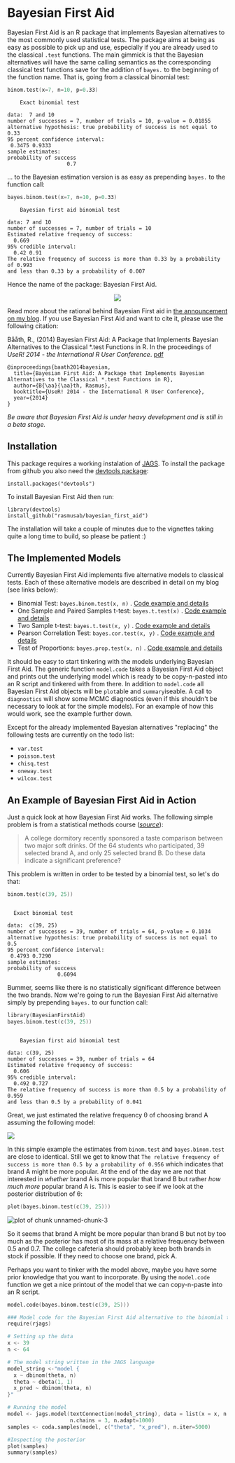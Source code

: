 Bayesian First Aid
======================

Bayesian First Aid is an R package that implements Bayesian alternatives to the most commonly used statistical tests. The package aims at being as easy as possible to pick up and use, especially if you are already used to the classical `.test` functions. The main gimmick is that the Bayesian alternatives will have the same calling semantics as the corresponding classical test functions save for the addition of `bayes.` to the beginning of the function name. That is, going from a classical binomial test:

``` S
binom.test(x=7, n=10, p=0.33)
```

```
    Exact binomial test

data:  7 and 10
number of successes = 7, number of trials = 10, p-value = 0.01855
alternative hypothesis: true probability of success is not equal to 0.33
95 percent confidence interval:
 0.3475 0.9333
sample estimates:
probability of success 
                   0.7 
```

... to the Bayesian estimation version is as easy as prepending `bayes.` to the function call:

``` S
bayes.binom.test(x=7, n=10, p=0.33)
```
```
    Bayesian first aid binomial test

data: 7 and 10
number of successes = 7, number of trials = 10
Estimated relative frequency of success:
  0.669 
95% credible interval:
  0.42 0.91 
The relative frequency of success is more than 0.33 by a probability of 0.993 
and less than 0.33 by a probability of 0.007 
```

Hence the name of the package: Bayesian First Aid.

<center>
<img src="http://i.imgur.com/gQAiFkD.png"/>
</center>

Read more about the rational behind Bayesian First aid in [the announcement on my blog](http://sumsar.net/blog/2014/01/bayesian-first-aid/). If you use Bayesian First Aid and want to cite it, please use the following citation:

Bååth, R., (2014) Bayesian First Aid: A Package that Implements Bayesian Alternatives to the Classical \*.test Functions in R. In the proceedings of *UseR! 2014 - the International R User Conference*. [pdf](http://sumsar.net/files/academia/baath_user14_abstract.pdf)

```
@inproceedings{baath2014bayesian,
  title={Bayesian First Aid: A Package that Implements Bayesian Alternatives to the Classical *.test Functions in R},
  author={B{\aa}{\aa}th, Rasmus},
  booktitle={UseR! 2014 - the International R User Conference},
  year={2014}
}
```
*Be aware that Bayesian First Aid is under heavy development and is still in a beta stage.*

Installation
--------------------

This package requires a working instalation of [JAGS](http://mcmc-jags.sourceforge.net/). To install the package from github you also need the [devtools package](http://cran.r-project.org/web/packages/devtools/index.html):

```
install.packages("devtools")
```

To install Bayesian First Aid then run:

```
library(devtools)
install_github("rasmusab/bayesian_first_aid")
```

The installation will take a couple of minutes due to the vignettes taking quite a long time to build, so please be patient :)

The Implemented Models
--------------------------------

Currently Bayesian First Aid implements five alternative models to classical tests. Each of these alternative models are described in detail on my blog (see links below):

* Binomial Test: `bayes.binom.test(x, n)` . [Code example and details](http://sumsar.net/blog/2014/01/bayesian-first-aid-binomial-test/)
* One Sample and Paired Samples t-test: `bayes.t.test(x)` . [Code example and details](http://sumsar.net/blog/2014/02/bayesian-first-aid-one-sample-t-test/)
* Two Sample t-test: `bayes.t.test(x, y)` . [Code example and details](http://sumsar.net/blog/2014/02/bayesian-first-aid-two-sample-t-test/)
* Pearson Correlation Test: `bayes.cor.test(x, y)` . [Code example and details](http://sumsar.net/blog/2014/03/bayesian-first-aid-pearson-correlation-test/)
* Test of Proportions: `bayes.prop.test(x, n)` . [Code example and details](http://sumsar.net/blog/2014/06/bayesian-first-aid-prop-test/)

It should be easy to start tinkering with the models underlying Bayesian First Aid. The generic function `model.code` takes a Bayesian First Aid object and prints out the underlying model which is ready to be copy-n-pasted into an R script and tinkered with from there. In addition to `model.code` all Bayesian First Aid objects will be `plot`able and `summary`iseable. A call to `diagnostics` will show some MCMC diagnostics (even if this shouldn't be necessary to look at for the simple models). For an example of how this would work, see the example further down.

Except for the already implemented Bayesian alternatives "replacing" the following tests are currently on the todo list:

* `var.test`
* `poisson.test`
* `chisq.test`
* `oneway.test`
* `wilcox.test`

An Example of Bayesian First Aid in Action
-------------------------------------------

Just a quick look at how Bayesian First Aid works. The following simple problem is from a statistical methods course (*[source](http://www.elderlab.yorku.ca/~aaron/Stats2022/BinomialTest.htm)*):

> A college dormitory recently sponsored a taste comparison between two major soft drinks. Of the 64 students who participated, 39 selected brand A, and only 25 selected brand B.  Do these data indicate a significant preference? 

This problem is written in order to be tested by a binomial test, so let's do that:


``` S
binom.test(c(39, 25))
```

```

  Exact binomial test

data:  c(39, 25)
number of successes = 39, number of trials = 64, p-value = 0.1034
alternative hypothesis: true probability of success is not equal to 0.5
95 percent confidence interval:
 0.4793 0.7290
sample estimates:
probability of success 
                0.6094 
```


Bummer, seems like there is no statistically significant difference between the two brands. Now we're going to run the Bayesian First Aid alternative simply by prepending `bayes.` to our function call:


``` S
library(BayesianFirstAid)
bayes.binom.test(c(39, 25))
```

```

	Bayesian first aid binomial test

data: c(39, 25)
number of successes = 39, number of trials = 64
Estimated relative frequency of success:
  0.606 
95% credible interval:
  0.492 0.727 
The relative frequency of success is more than 0.5 by a probability of 0.959 
and less than 0.5 by a probability of 0.041 
```


Great, we just estimated the relative frequency θ of choosing brand A assuming the following model:

<img src="http://i.imgur.com/4YZxHDt.png"/>

In this simple example the estimates from `binom.test` and `bayes.binom.test` are close to identical. Still we get to know that `The relative frequency of success is more than 0.5 by a probability of 0.956` which indicates that brand A might be more popular. At the end of the day we are not that interested in *whether* brand A is more popular that brand B but rather *how much more* popular brand A is. This is easier to see if we look at the posterior distribution of θ: 


``` S
plot(bayes.binom.test(c(39, 25)))
```

![plot of chunk unnamed-chunk-3](http://i.imgur.com/GAoNH6s.png) 


So it seems that brand A might be more popular than brand B but not by too much as the posterior has most of its mass at a relative frequency between 0.5 and 0.7. The college cafeteria should probably keep both brands in stock if possible. If they need to choose one brand, pick A.

Perhaps you want to tinker with the model above, maybe you have some prior knowledge that you want to incorporate. By using the `model.code` function we get a nice printout of the model that we can copy-n-paste into an R script.


``` S
model.code(bayes.binom.test(c(39, 25)))
```

``` S
### Model code for the Bayesian First Aid alternative to the binomial test ###
require(rjags)

# Setting up the data
x <- 39 
n <- 64 

# The model string written in the JAGS language
model_string <-"model {
  x ~ dbinom(theta, n)
  theta ~ dbeta(1, 1)
  x_pred ~ dbinom(theta, n)
}"

# Running the model
model <- jags.model(textConnection(model_string), data = list(x = x, n = n), 
                    n.chains = 3, n.adapt=1000)
samples <- coda.samples(model, c("theta", "x_pred"), n.iter=5000)

#Inspecting the posterior
plot(samples)
summary(samples)  
```
